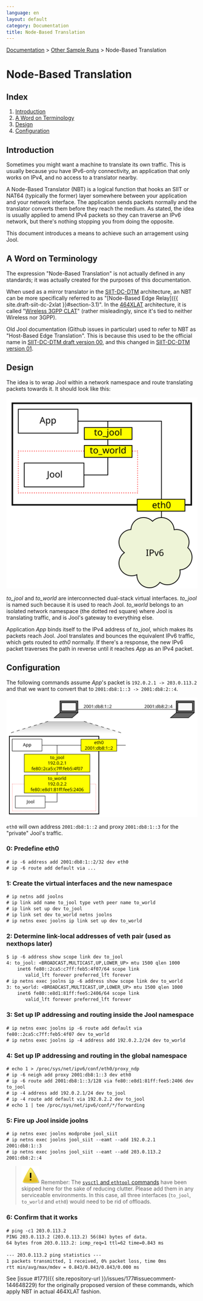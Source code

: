```yaml
---
language: en
layout: default
category: Documentation
title: Node-Based Translation
---
```


[Documentation](documentation.html) > [Other Sample Runs](documentation.html#other-sample-runs) > Node-Based Translation

# Node-Based Translation

## Index

1. [Introduction](#introduction)
2. [A Word on Terminology](#a-word-on-terminology)
3. [Design](#design)
4. [Configuration](#configuration)

## Introduction

Sometimes you might want a machine to translate its own traffic. This is usually because you have IPv6-only connectivity, an application that only works on IPv4, and no access to a translator nearby.

A Node-Based Translator (NBT) is a logical function that hooks an SIIT or NAT64 (typically the former) layer somewhere between your application and your network interface. The application sends packets normally and the translator converts them before they reach the medium. As stated, the idea is usually applied to amend IPv4 packets so they can traverse an IPv6 network, but there's nothing stopping you from doing the opposite.

This document introduces a means to achieve such an arragement using Jool.

## A Word on Terminology

The expression "Node-Based Translation" is not actually defined in any standards; it was actually created for the purposes of this documentation.

When used as a mirror translator in the [SIIT-DC-DTM](siit-dc-2xlat.html) architecture, an NBT can be more specifically referred to as "[Node-Based Edge Relay]({{ site.draft-siit-dc-2xlat }}#section-3.1)". In the [464XLAT](464xlat.html) architecture, it is called "[Wireless 3GPP CLAT](https://tools.ietf.org/html/rfc6877#section-4.2)" (rather misleadingly, since it's tied to neither Wireless nor 3GPP).

Old Jool documentation (Github issues in particular) used to refer to NBT as "Host-Based Edge Translation". This is because this used to be the official name in [SIIT-DC-DTM draft version 00](https://tools.ietf.org/html/draft-ietf-v6ops-siit-dc-2xlat-00#section-3.1), and this changed in [SIIT-DC-DTM version 01](https://tools.ietf.org/html/draft-ietf-v6ops-siit-dc-2xlat-01#section-3.1).

## Design

The idea is to wrap Jool within a network namespace and route translating packets towards it. It should look like this:

![Fig. 1 - Sample Network](../images/network/hbet.svg)

_to_jool_ and _to_world_ are interconnected dual-stack virtual interfaces. _to_jool_ is named such because it is used to reach Jool. _to_world_ belongs to an isolated network namespace (the dotted red square) where Jool is translating traffic, and is Jool's gateway to everything else.

Application _App_ binds itself to the IPv4 address of _to_jool_, which makes its packets reach Jool. Jool translates and bounces the equivalent IPv6 traffic, which gets routed to _eth0_ normally. If there's a response, the new IPv6 packet traverses the path in reverse until it reaches _App_ as an IPv4 packet.

## Configuration

The following commands assume _App_'s packet is `192.0.2.1 -> 203.0.113.2` and that we want to convert that to `2001:db8:1::3 -> 2001:db8:2::4`.

![Fig.2 - Collapsed Network](../images/network/hbet-collapsed.svg)

`eth0` will own address `2001:db8:1::2` and proxy `2001:db8:1::3` for the "private" Jool's traffic.

### 0: Predefine eth0

	# ip -6 address add 2001:db8:1::2/32 dev eth0
	# ip -6 route add default via ...

### 1: Create the virtual interfaces and the new namespace

	# ip netns add joolns
	# ip link add name to_jool type veth peer name to_world
	# ip link set up dev to_jool
	# ip link set dev to_world netns joolns
	# ip netns exec joolns ip link set up dev to_world

### 2: Determine link-local addresses of veth pair (used as nexthops later)

	$ ip -6 address show scope link dev to_jool
	4: to_jool: <BROADCAST,MULTICAST,UP,LOWER_UP> mtu 1500 qlen 1000
	    inet6 fe80::2ca5:c7ff:feb5:4f07/64 scope link 
	       valid_lft forever preferred_lft forever
	# ip netns exec joolns ip -6 address show scope link dev to_world
	3: to_world: <BROADCAST,MULTICAST,UP,LOWER_UP> mtu 1500 qlen 1000
	    inet6 fe80::e8d1:81ff:fee5:2406/64 scope link 
	       valid_lft forever preferred_lft forever

### 3: Set up IP addressing and routing inside the Jool namespace

	# ip netns exec joolns ip -6 route add default via fe80::2ca5:c7ff:feb5:4f07 dev to_world
	# ip netns exec joolns ip -4 address add 192.0.2.2/24 dev to_world

### 4: Set up IP addressing and routing in the global namespace

	# echo 1 > /proc/sys/net/ipv6/conf/eth0/proxy_ndp
	# ip -6 neigh add proxy 2001:db8:1::3 dev eth0
	# ip -6 route add 2001:db8:1::3/128 via fe80::e8d1:81ff:fee5:2406 dev to_jool
	# ip -4 address add 192.0.2.1/24 dev to_jool
	# ip -4 route add default via 192.0.2.2 dev to_jool
	# echo 1 | tee /proc/sys/net/ipv6/conf/*/forwarding

### 5: Fire up Jool inside joolns

	# ip netns exec joolns modprobe jool_siit
	# ip netns exec joolns jool_siit --eamt --add 192.0.2.1   2001:db8:1::3
	# ip netns exec joolns jool_siit --eamt --add 203.0.113.2 2001:db8:2::4

> ![Warning](../images/warning.svg) Remember: The [`sysctl` and `ethtool` commands](run-vanilla.html#sample-network) have been skipped here for the sake of reducing clutter. Please add them in any serviceable environments. In this case, all three interfaces (`to_jool`, `to_world` and `eth0`) would need to be rid of offloads.

### 6: Confirm that it works

	# ping -c1 203.0.113.2
	PING 203.0.113.2 (203.0.113.2) 56(84) bytes of data.
	64 bytes from 203.0.113.2: icmp_req=1 ttl=62 time=0.843 ms

	--- 203.0.113.2 ping statistics ---
	1 packets transmitted, 1 received, 0% packet loss, time 0ms
	rtt min/avg/max/mdev = 0.843/0.843/0.843/0.000 ms

See [issue #177]({{ site.repository-url }}/issues/177#issuecomment-144648229) for the originally proposed version of these commands, which apply NBT in actual 464XLAT fashion.

